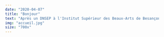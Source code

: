 ```yaml
---
date: "2020-04-07"
title: "Bonjour"
text: "Après un DNSEP à l'Institut Supérieur des Beaux-Arts de Besançon, Léonie Bruxer continue de questionner le monde qui l'entoure. Elle multiplie les déplacement et rencontres qui sont les moteurs de son travail. Par des installations mêlant dessins, sculpture et écriture, elle affirme son inclinaison pour une poésie du quotidien, spontanée, parfois drôle et souvent marquée par ses engagements politiques."
img: "accueil.jpg"
size: "700x"
---
```

